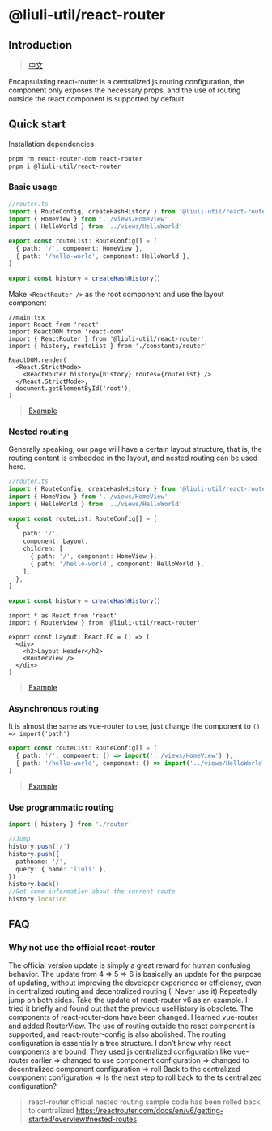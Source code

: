 # @liuli-util/react-router

## Introduction

> [中文](https://github.com/rxliuli/liuli-tools/tree/master/libs/react-router/README.zh-CN.md)

Encapsulating react-router is a centralized js routing configuration, the component only exposes the necessary props, and the use of routing outside the react component is supported by default.

## Quick start

Installation dependencies

```sh
pnpm rm react-router-dom react-router
pnpm i @liuli-util/react-router
```

### Basic usage

```ts
//router.ts
import { RouteConfig, createHashHistory } from '@liuli-util/react-router'
import { HomeView } from '../views/HomeView'
import { HelloWorld } from '../views/HelloWorld'

export const routeList: RouteConfig[] = [
  { path: '/', component: HomeView },
  { path: '/hello-world', component: HelloWorld },
]

export const history = createHashHistory()
```

Make `<ReactRouter />` as the root component and use the layout component

```tsx
//main.tsx
import React from 'react'
import ReactDOM from 'react-dom'
import { ReactRouter } from '@liuli-util/react-router'
import { history, routeList } from './constants/router'

ReactDOM.render(
  <React.StrictMode>
    <ReactRouter history={history} routes={routeList} />
  </React.StrictMode>,
  document.getElementById('root'),
)
```

> [Example](https://github.com/rxliuli/liuli-tools/tree/master/examples/react-router-basic-example)

### Nested routing

Generally speaking, our page will have a certain layout structure, that is, the routing content is embedded in the layout, and nested routing can be used here.

```ts
//router.ts
import { RouteConfig, createHashHistory } from '@liuli-util/react-router'
import { HomeView } from '../views/HomeView'
import { HelloWorld } from '../views/HelloWorld'

export const routeList: RouteConfig[] = [
  {
    path: '/',
    component: Layout,
    children: [
      { path: '/', component: HomeView },
      { path: '/hello-world', component: HelloWorld },
    ],
  },
]

export const history = createHashHistory()
```

```tsx
import * as React from 'react'
import { RouterView } from '@liuli-util/react-router'

export const Layout: React.FC = () => (
  <div>
    <h2>Layout Header</h2>
    <RouterView />
  </div>
)
```

> [Example](https://github.com/rxliuli/liuli-tools/tree/master/examples/react-router-nest-example)

### Asynchronous routing

It is almost the same as vue-router to use, just change the component to `() => import('path')`

```ts
export const routeList: RouteConfig[] = [
  { path: '/', component: () => import('../views/HomeView') },
  { path: '/hello-world', component: () => import('../views/HelloWorld') },
]
```

> [Example](https://github.com/rxliuli/liuli-tools/tree/master/examples/react-router-async-example)

### Use programmatic routing

```ts
import { history } from './router'

//Jump
history.push('/')
history.push({
  pathname: '/',
  query: { name: 'liuli' },
})
history.back()
//Get some information about the current route
history.location
```

## FAQ

### Why not use the official react-router

The official version update is simply a great reward for human confusing behavior. The update from 4 => 5 => 6 is basically an update for the purpose of updating, without improving the developer experience or efficiency, even in centralized routing and decentralized routing (I Never use it) Repeatedly jump on both sides. Take the update of react-router v6 as an example. I tried it briefly and found out that the previous useHistory is obsolete. The components of react-router-dom have been changed. I learned vue-router and added RouterView. The use of routing outside the react component is supported, and react-router-config is also abolished.
The routing configuration is essentially a tree structure. I don’t know why react components are bound. They used js centralized configuration like vue-router earlier => changed to use component configuration => changed to decentralized component configuration => roll Back to the centralized component configuration => Is the next step to roll back to the ts centralized configuration?

> react-router official nested routing sample code has been rolled back to centralized
> https://reactrouter.com/docs/en/v6/getting-started/overview#nested-routes
